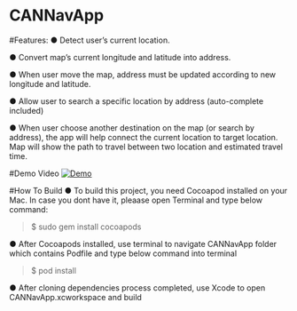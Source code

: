 # CANNavApp

#Features:
●  Detect user’s current location. 

●  Convert map’s current longitude and latitude into address. 

●  When user move the map, address must be updated according to new longitude and latitude. 

●  Allow user to search a specific location by address (auto-complete included) 

●  When user choose another destination on the map (or search by address), the app will help connect the current location to target location. Map will show the path to travel between two location and estimated travel time. 

#Demo Video
[![Demo](http://img.youtube.com/vi/VD_eTUfkuGw/0.jpg)](http://www.youtube.com/watch?v=VD_eTUfkuGw)


#How To Build
● To build this project, you need Cocoapod installed on your Mac. In case you dont have it, pleaase open Terminal and type below command:
> $ sudo gem install cocoapods

● After Cocoapods installed, use terminal to navigate CANNavApp folder which contains Podfile and type below command into terminal
> $ pod install 

● After cloning dependencies process completed, use Xcode to open CANNavApp.xcworkspace and build
